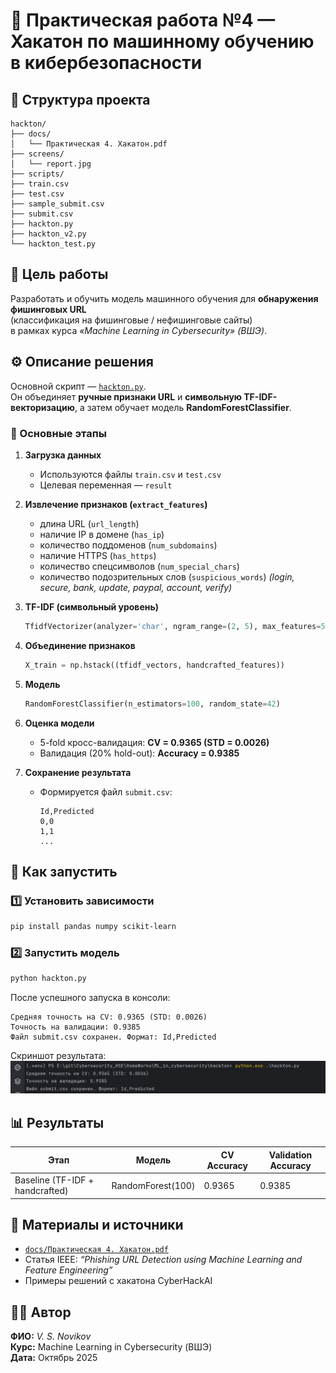 # 🧠 Практическая работа №4 — Хакатон по машинному обучению в кибербезопасности

## 📂 Структура проекта

```
hackton/
├── docs/
│   └── Практическая 4. Хакатон.pdf
├── screens/
│   └── report.jpg
├── scripts/
├── train.csv
├── test.csv
├── sample_submit.csv
├── submit.csv
├── hackton.py
├── hackton_v2.py
└── hackton_test.py
```

## 🎯 Цель работы

Разработать и обучить модель машинного обучения для **обнаружения фишинговых URL**  
(классификация на фишинговые / нефишинговые сайты)  
в рамках курса *«Machine Learning in Cybersecurity» (ВШЭ)*.

## ⚙️ Описание решения

Основной скрипт — [`hackton.py`](./hackton.py).  
Он объединяет **ручные признаки URL** и **символьную TF-IDF-векторизацию**, а затем обучает модель **RandomForestClassifier**.

### 🔹 Основные этапы

1. **Загрузка данных**
   - Используются файлы `train.csv` и `test.csv`
   - Целевая переменная — `result`

2. **Извлечение признаков (`extract_features`)**
   - длина URL (`url_length`)
   - наличие IP в домене (`has_ip`)
   - количество поддоменов (`num_subdomains`)
   - наличие HTTPS (`has_https`)
   - количество спецсимволов (`num_special_chars`)
   - количество подозрительных слов (`suspicious_words`)
     *(login, secure, bank, update, paypal, account, verify)*

3. **TF-IDF (символьный уровень)**
   ```python
   TfidfVectorizer(analyzer='char', ngram_range=(2, 5), max_features=5000)
   ```

4. **Объединение признаков**
   ```python
   X_train = np.hstack((tfidf_vectors, handcrafted_features))
   ```

5. **Модель**
   ```python
   RandomForestClassifier(n_estimators=100, random_state=42)
   ```

6. **Оценка модели**
   - 5-fold кросс-валидация: **CV = 0.9365 (STD = 0.0026)**
   - Валидация (20% hold-out): **Accuracy = 0.9385**

7. **Сохранение результата**
   - Формируется файл `submit.csv`:
     ```
     Id,Predicted
     0,0
     1,1
     ...
     ```

## 🚀 Как запустить

### 1️⃣ Установить зависимости
```bash
pip install pandas numpy scikit-learn
```

### 2️⃣ Запустить модель
```bash
python hackton.py
```

После успешного запуска в консоли:
```
Средняя точность на CV: 0.9365 (STD: 0.0026)
Точность на валидации: 0.9385
Файл submit.csv сохранен. Формат: Id,Predicted
```

Скриншот результата:  
![Результат обучения](./screens/report.jpg)

## 📊 Результаты

| Этап | Модель | CV Accuracy | Validation Accuracy |
|------|---------|--------------|---------------------|
| Baseline (TF-IDF + handcrafted) | RandomForest(100) | 0.9365 | 0.9385 |

## 📎 Материалы и источники

- [`docs/Практическая 4. Хакатон.pdf`](./docs/Практическая%204.%20Хакатон.pdf)
- Статья IEEE: *“Phishing URL Detection using Machine Learning and Feature Engineering”*
- Примеры решений с хакатона CyberHackAI

## 👩‍💻 Автор

**ФИО:** *V. S. Novikov*  
**Курс:** Machine Learning in Cybersecurity (ВШЭ)  
**Дата:** Октябрь 2025
